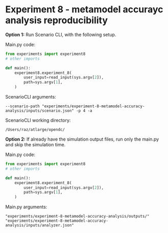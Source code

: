 # Experiment 8 - metamodel accurayc analysis reproducibility

**Option 1:** Run Scenario CLI, with the following setup.

Main.py code:

```python
from experiments import experiment8
# other imports

def main():
    experiment8.experiment_8(
        user_input=read_input(sys.argv[2]),
        path=sys.argv[1],
    )
```

ScenarioCLI arguments:

```
--scenario-path "experiments/experiment-8-metamodel-accuracy-analysis/inputs/scenario.json" -p 4 -a
```

ScenarioCLI working directory:

```
/Users/raz/atlarge/opendc/
```

**Option 2:** If already have the simulation output files, run only the main.py and skip the simulation time.

Main.py code:

```python
from experiments import experiment8
# other imports

def main():
    experiment8.experiment_8(
        user_input=read_input(sys.argv[2]),
        path=sys.argv[1],
    )
```

Main.py arguments:

```
"experiments/experiment-8-metamodel-accuracy-analysis/outputs/" "experiments/experiment-8-metamodel-accuracy-analysis/inputs/analyzer.json"
```
